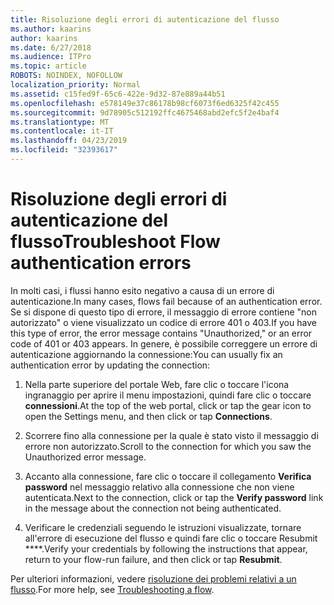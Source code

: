 ```yaml
---
title: Risoluzione degli errori di autenticazione del flusso
ms.author: kaarins
author: kaarins
ms.date: 6/27/2018
ms.audience: ITPro
ms.topic: article
ROBOTS: NOINDEX, NOFOLLOW
localization_priority: Normal
ms.assetid: c15fed9f-65c6-422e-9d32-87e889a44b51
ms.openlocfilehash: e578149e37c86178b98cf6073f6ed6325f42c455
ms.sourcegitcommit: 9d78905c512192ffc4675468abd2efc5f2e4baf4
ms.translationtype: MT
ms.contentlocale: it-IT
ms.lasthandoff: 04/23/2019
ms.locfileid: "32393617"
---
```

# <a name="troubleshoot-flow-authentication-errors"></a><span data-ttu-id="e5f2e-102">Risoluzione degli errori di autenticazione del flusso</span><span class="sxs-lookup"><span data-stu-id="e5f2e-102">Troubleshoot Flow authentication errors</span></span>

<span data-ttu-id="e5f2e-103">In molti casi, i flussi hanno esito negativo a causa di un errore di autenticazione.</span><span class="sxs-lookup"><span data-stu-id="e5f2e-103">In many cases, flows fail because of an authentication error.</span></span> <span data-ttu-id="e5f2e-104">Se si dispone di questo tipo di errore, il messaggio di errore contiene "non autorizzato" o viene visualizzato un codice di errore 401 o 403.</span><span class="sxs-lookup"><span data-stu-id="e5f2e-104">If you have this type of error, the error message contains "Unauthorized," or an error code of 401 or 403 appears.</span></span> <span data-ttu-id="e5f2e-105">In genere, è possibile correggere un errore di autenticazione aggiornando la connessione:</span><span class="sxs-lookup"><span data-stu-id="e5f2e-105">You can usually fix an authentication error by updating the connection:</span></span>
  
1. <span data-ttu-id="e5f2e-106">Nella parte superiore del portale Web, fare clic o toccare l'icona ingranaggio per aprire il menu impostazioni, quindi fare clic o toccare **connessioni**.</span><span class="sxs-lookup"><span data-stu-id="e5f2e-106">At the top of the web portal, click or tap the gear icon to open the Settings menu, and then click or tap **Connections**.</span></span>
    
2. <span data-ttu-id="e5f2e-107">Scorrere fino alla connessione per la quale è stato visto il messaggio di errore non autorizzato.</span><span class="sxs-lookup"><span data-stu-id="e5f2e-107">Scroll to the connection for which you saw the Unauthorized error message.</span></span>
    
3. <span data-ttu-id="e5f2e-108">Accanto alla connessione, fare clic o toccare il collegamento **Verifica password** nel messaggio relativo alla connessione che non viene autenticata.</span><span class="sxs-lookup"><span data-stu-id="e5f2e-108">Next to the connection, click or tap the **Verify password** link in the message about the connection not being authenticated.</span></span> 
    
4. <span data-ttu-id="e5f2e-109">Verificare le credenziali seguendo le istruzioni visualizzate, tornare all'errore di esecuzione del flusso e quindi fare clic o toccare Resubmit \*\*\*\*.</span><span class="sxs-lookup"><span data-stu-id="e5f2e-109">Verify your credentials by following the instructions that appear, return to your flow-run failure, and then click or tap **Resubmit**.</span></span>
    
<span data-ttu-id="e5f2e-110">Per ulteriori informazioni, vedere [risoluzione dei problemi relativi a un flusso](https://go.microsoft.com/fwlink/?linkid=872110).</span><span class="sxs-lookup"><span data-stu-id="e5f2e-110">For more help, see [Troubleshooting a flow](https://go.microsoft.com/fwlink/?linkid=872110).</span></span>
  

